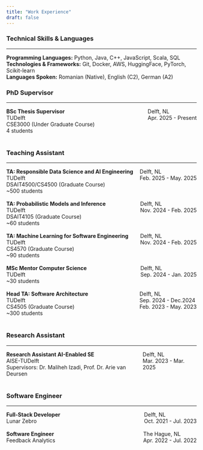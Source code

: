 ```yaml
---
title: "Work Experience"
draft: false
---
```


### Technical Skills & Languages
--- 

**Programming Languages:** Python, Java, C++, JavaScript, Scala, SQL <br>
**Technologies & Frameworks:** Git, Docker, AWS, HuggingFace, PyTorch, Scikit-learn <br>
**Languages Spoken:** Romanian (Native), English (C2), German (A2)


### PhD Supervisor
---

<div style="display: flex; justify-content: space-between;">
  <span><b>BSc Thesis Supervisor </b><br> TUDelft <br> CSE3000 (Under Graduate Course)<br>4 students</span>
  <span>Delft, NL <br> Apr. 2025 - Present</span>
</div>

<br>

### Teaching Assistant
---

<div style="display: flex; justify-content: space-between;">
  <span><b>TA: Responsible Data Science and AI Engineering</b><br> TUDelft <br> DSAIT4500/CS4500 (Graduate Course)<br>~500 students</span>
  <span>Delft, NL <br> Feb. 2025 - May. 2025</span>
</div>

<br> 

<div style="display: flex; justify-content: space-between;">
  <span><b>TA: Probabilistic Models and Inference</b><br> TUDelft <br> DSAIT4105 (Graduate Course)<br>~60 students</span>
  <span>Delft, NL <br> Nov. 2024 - Feb. 2025</span>
</div>

<br> 

<div style="display: flex; justify-content: space-between;">
  <span><b>TA: Machine Learning for Software Engineering</b><br> TUDelft <br> CS4570 (Graduate Course)<br>~90 students</span>
  <span>Delft, NL <br> Nov. 2024 - Feb. 2025</span>
</div>

<br> 

<div style="display: flex; justify-content: space-between;">
  <span><b>MSc Mentor Computer Science</b><br> TUDelft<br>~30 students</span>
  <span>Delft, NL <br> Sep. 2024 - Jan. 2025</span>
</div>

<br> 

<div style="display: flex; justify-content: space-between;">
  <span><b>Head TA: Software Architecture</b><br> TUDelft <br> CS4505 (Graduate Course)<br>~300 students</span>
  <span>Delft, NL <br> Sep. 2024 - Dec.2024 <br> Feb. 2023 - May. 2023</span>
</div>

<br>


### Research Assistant
--- 

<div style="display: flex; justify-content: space-between;">
  <span><b>Research Assistant AI-Enabled SE</b><br> AISE-TUDelft <br> Supervisors: Dr. Maliheh Izadi, Prof. Dr. Arie van Deursen</span>
  <span>Delft, NL <br> Mar. 2023 - Mar. 2025</span>
</div>

<br>

### Software Engineer
--- 

<div style="display: flex; justify-content: space-between;">
  <span><b>Full-Stack Developer</b><br> Lunar Zebro </span>
  <span>Delft, NL <br> Oct. 2021 - Jul. 2023</span>
</div>

<br>

<div style="display: flex; justify-content: space-between;">
  <span><b>Software Engineer</b><br> Feedback Analytics </span>
  <span>The Hague, NL <br> Apr. 2022 - Jul. 2022</span>
</div>


<!-- 
<div style="display: flex; justify-content: space-between;">
  <span><b>Delft University of Technology</b> <br> PhD in AI-Enabled SE, Evaluation of LLMs4Code </span>
  <span>Delft, NL <br> Mar. 2025 - Present</span>
</div> -->